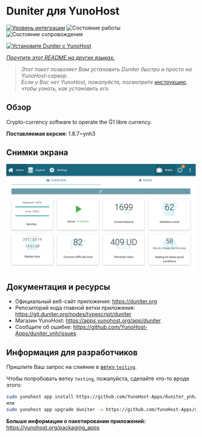 <!--
Важно: этот README был автоматически сгенерирован <https://github.com/YunoHost/apps/tree/master/tools/readme_generator>
Он НЕ ДОЛЖЕН редактироваться вручную.
-->

# Duniter для YunoHost

[![Уровень интеграции](https://dash.yunohost.org/integration/duniter.svg)](https://ci-apps.yunohost.org/ci/apps/duniter/) ![Состояние работы](https://ci-apps.yunohost.org/ci/badges/duniter.status.svg) ![Состояние сопровождения](https://ci-apps.yunohost.org/ci/badges/duniter.maintain.svg)

[![Установите Duniter с YunoHost](https://install-app.yunohost.org/install-with-yunohost.svg)](https://install-app.yunohost.org/?app=duniter)

*[Прочтите этот README на других языках.](./ALL_README.md)*

> *Этот пакет позволяет Вам установить Duniter быстро и просто на YunoHost-сервер.*  
> *Если у Вас нет YunoHost, пожалуйста, посмотрите [инструкцию](https://yunohost.org/install), чтобы узнать, как установить его.*

## Обзор

Crypto-currency software to operate the Ğ1 libre currency.


**Поставляемая версия:** 1.8.7~ynh3

## Снимки экрана

![Снимок экрана Duniter](./doc/screenshots/duniter_admin_g1.png)

## Документация и ресурсы

- Официальный веб-сайт приложения: <https://duniter.org>
- Репозиторий кода главной ветки приложения: <https://git.duniter.org/nodes/typescript/duniter>
- Магазин YunoHost: <https://apps.yunohost.org/app/duniter>
- Сообщите об ошибке: <https://github.com/YunoHost-Apps/duniter_ynh/issues>

## Информация для разработчиков

Пришлите Ваш запрос на слияние в [ветку `testing`](https://github.com/YunoHost-Apps/duniter_ynh/tree/testing).

Чтобы попробовать ветку `testing`, пожалуйста, сделайте что-то вроде этого:

```bash
sudo yunohost app install https://github.com/YunoHost-Apps/duniter_ynh/tree/testing --debug
или
sudo yunohost app upgrade duniter -u https://github.com/YunoHost-Apps/duniter_ynh/tree/testing --debug
```

**Больше информации о пакетировании приложений:** <https://yunohost.org/packaging_apps>
